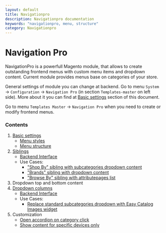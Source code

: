 ```yaml
---
layout: default
title: Navigationpro
description: Navigationpro documentation
keywords: "navigationpro, menu, structure"
category: Navigationpro
---
```


# Navigation Pro

NavigationPro is a powerfull Magento module, that allows to create outstanding
frontend menus with custom menu items and dropdown content. Current module
provides menus base on categories of your store.

General settings of module you can change at backend. Go to menu `System` ->
`Configuration` -> `Navigation Pro` (in section `Templates-master` on left
side). More about it you can find at [Basic settings](basic-settings/) section
of this document.

Go to menu `Templates Master` -> `Navigation Pro` when you need to create or
modify frontend menus.

### Contents

 1. [Basic settings](basic-settings/)
    - [Menu styles](basic-settings/#menu-styles)
    - [Menu structure](basic-settings/#menu-structure)
 2. [Siblings](siblings/)
    - [Backend Interface](siblings/#backend)
    - Use Cases:
      - ["Shop By" sibling with subcategories dropdown content](siblings/shop-by-with-dropdown-content/)
      - ["Brands" sibling with dropdown content](siblings/brands-with-dropdown-content/)
      - ["Browse By" sibling with attributepages list](siblings/browse-by-with-attributepages-list/)
 3. Dropdown top and bottom content
 4. [Dropdown columns](dropdown-columns/)
    - [Backend Interface](dropdown-columns/#backend)
    - Use Cases:
      - [Replace standard subcategories dropdown with Easy Catalog Images widget](dropdown-columns/easycatalogimages-widget/)
 5. Customization
    - [Open accordion on category click](open-accordion-on-category-click/)
    - [Show content for specific devices only](show-content-for-specific-devices-only/)
